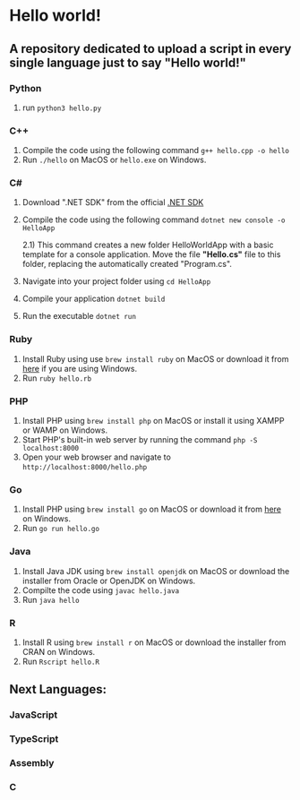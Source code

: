 # Hello world!

## A repository dedicated to upload a script in every single language just to say **"Hello world!"**

### Python
1) run `python3 hello.py`

### C++
1) Compile the code using the following command `g++ hello.cpp -o hello`
2) Run `./hello` on MacOS or  `hello.exe` on Windows.

### C#
1) Download ".NET SDK" from the official [.NET SDK](https://dotnet.microsoft.com/en-us/download)
2) Compile the code using the following command `dotnet new console -o HelloApp`
    
    2.1) This command creates a new folder HelloWorldApp with a basic template for a console application. Move the file **"Hello.cs"** file to this folder, replacing the automatically created "Program.cs".
3) Navigate into your project folder using `cd HelloApp`
4) Compile your application `dotnet build`
5) Run the executable `dotnet run`

### Ruby
1) Install Ruby using use `brew install ruby` on MacOS or download it from [here](RubyInstaller.org) if you are using Windows.
2) Run `ruby hello.rb`

### PHP

1) Install PHP using `brew install php`  on MacOS or install it using XAMPP or WAMP on Windows.
2) Start PHP's built-in web server by running the command `php -S localhost:8000`
3) Open your web browser and navigate to `http://localhost:8000/hello.php`

### Go

1) Install PHP using `brew install go`  on MacOS or download it from [here](https://go.dev/) on Windows.
2) Run `go run hello.go`

### Java

1) Install Java JDK using `brew install openjdk` on MacOS or download the installer from Oracle or OpenJDK on Windows.
2) Compilte the code using `javac hello.java`
3) Run `java hello`

### R

1) Install R using `brew install r` on MacOS or download the installer from CRAN on Windows.
2) Run `Rscript hello.R`


## Next Languages:

### JavaScript

### TypeScript

### Assembly

### C
